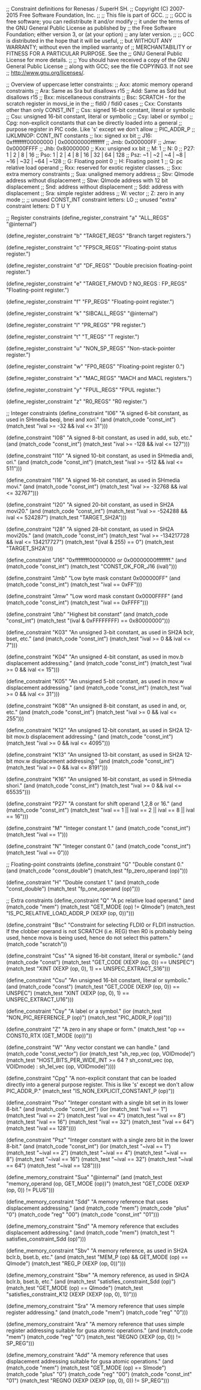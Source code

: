 ;; Constraint definitions for Renesas / SuperH SH.
;; Copyright (C) 2007-2015 Free Software Foundation, Inc.
;;
;; This file is part of GCC.
;;
;; GCC is free software; you can redistribute it and/or modify
;; it under the terms of the GNU General Public License as published by
;; the Free Software Foundation; either version 3, or (at your option)
;; any later version.
;;
;; GCC is distributed in the hope that it will be useful,
;; but WITHOUT ANY WARRANTY; without even the implied warranty of
;; MERCHANTABILITY or FITNESS FOR A PARTICULAR PURPOSE.  See the
;; GNU General Public License for more details.
;;
;; You should have received a copy of the GNU General Public License
;; along with GCC; see the file COPYING3.  If not see
;; <http://www.gnu.org/licenses/>.

;; Overview of uppercase letter constraints:
;; Axx: atomic memory operand constraints
;;  Ara: Same as Sra but disallows r15
;;  Add: Same as Sdd but disallows r15
;; Bxx: miscellaneous constraints
;;  Bsc: SCRATCH - for the scratch register in movsi_ie in the
;;       fldi0 / fldi0 cases
;; Cxx: Constants other than only CONST_INT
;;  Css: signed 16-bit constant, literal or symbolic
;;  Csu: unsigned 16-bit constant, literal or symbolic
;;  Csy: label or symbol
;;  Cpg: non-explicit constants that can be directly loaded into a general
;;       purpose register in PIC code.  Like 's' except we don't allow
;;       PIC_ADDR_P
;; IJKLMNOP: CONT_INT constants
;;  Ixx: signed xx bit
;;  J16: 0xffffffff00000000 | 0x00000000ffffffff
;;  Jmb: 0x000000FF
;;  Jmw: 0x0000FFFF
;;  Jhb: 0x80000000
;;  Kxx: unsigned xx bit
;;  M: 1
;;  N: 0
;;  P27: 1 | 2 | 8 | 16
;;  Pso: 1 | 2 | 4 | 8 | 16 | 32 | 64 | 128
;;  Psz: ~1 | ~2 | ~4 | ~8 | ~16 | ~32 | ~64 | ~128
;; G: Floating point 0
;; H: Floating point 1
;; Q: pc relative load operand
;; Rxx: reserved for exotic register classes.
;; Sxx: extra memory constraints
;;  Sua: unaligned memory address
;;  Sbv: QImode address without displacement
;;  Sbw: QImode address with 12 bit displacement
;;  Snd: address without displacement
;;  Sdd: address with displacement
;;  Sra: simple register address
;; W: vector
;; Z: zero in any mode
;;
;; unused CONST_INT constraint letters: LO
;; unused "extra" constraint letters: D T U Y

;; Register constraints
(define_register_constraint "a" "ALL_REGS"
  "@internal")

(define_register_constraint "b" "TARGET_REGS"
  "Branch target registers.")

(define_register_constraint "c" "FPSCR_REGS"
  "Floating-point status register.")

(define_register_constraint "d" "DF_REGS"
  "Double precision floating-point register.")

(define_register_constraint "e" "TARGET_FMOVD ? NO_REGS : FP_REGS"
  "Floating-point register.")

(define_register_constraint "f" "FP_REGS"
  "Floating-point register.")

(define_register_constraint "k" "SIBCALL_REGS"
  "@internal")

(define_register_constraint "l" "PR_REGS"
  "PR register.")

(define_register_constraint "t" "T_REGS"
  "T register.")

(define_register_constraint "u" "NON_SP_REGS"
  "Non-stack-pointer register.")

(define_register_constraint "w" "FP0_REGS"
  "Floating-point register 0.")

(define_register_constraint "x" "MAC_REGS"
  "MACH and MACL registers.")

(define_register_constraint "y" "FPUL_REGS"
  "FPUL register.")

(define_register_constraint "z" "R0_REGS"
  "R0 register.")

;; Integer constraints
(define_constraint "I06"
  "A signed 6-bit constant, as used in SHmedia beqi, bnei and xori."
  (and (match_code "const_int")
       (match_test "ival >= -32 && ival <= 31")))

(define_constraint "I08"
  "A signed 8-bit constant, as used in add, sub, etc."
  (and (match_code "const_int")
       (match_test "ival >= -128 && ival <= 127")))

(define_constraint "I10"
  "A signed 10-bit constant, as used in SHmedia andi, ori."
  (and (match_code "const_int")
       (match_test "ival >= -512 && ival <= 511")))

(define_constraint "I16"
  "A signed 16-bit constant, as used in SHmedia movi."
  (and (match_code "const_int")
       (match_test "ival >= -32768 && ival <= 32767")))

(define_constraint "I20"
  "A signed 20-bit constant, as used in SH2A movi20."
  (and (match_code "const_int")
       (match_test "ival >= -524288 && ival <= 524287")
       (match_test "TARGET_SH2A")))

(define_constraint "I28"
  "A signed 28-bit constant, as used in SH2A movi20s."
  (and (match_code "const_int")
       (match_test "ival >=  -134217728 && ival <= 134217727")
       (match_test "(ival & 255) == 0")
       (match_test "TARGET_SH2A")))

(define_constraint "J16"
  "0xffffffff00000000 or 0x00000000ffffffff."
  (and (match_code "const_int")
       (match_test "CONST_OK_FOR_J16 (ival)")))

(define_constraint "Jmb"
  "Low byte mask constant 0x000000FF"
  (and (match_code "const_int")
       (match_test "ival == 0xFF")))

(define_constraint "Jmw"
  "Low word mask constant 0x0000FFFF"
  (and (match_code "const_int")
       (match_test "ival == 0xFFFF")))

(define_constraint "Jhb"
  "Highest bit constant"
  (and (match_code "const_int")
       (match_test "(ival & 0xFFFFFFFF) == 0x80000000")))

(define_constraint "K03"
  "An unsigned 3-bit constant, as used in SH2A bclr, bset, etc."
  (and (match_code "const_int")
       (match_test "ival >= 0 && ival <= 7")))

(define_constraint "K04"
  "An unsigned 4-bit constant, as used in mov.b displacement addressing."
  (and (match_code "const_int")
       (match_test "ival >= 0 && ival <= 15")))

(define_constraint "K05"
  "An unsigned 5-bit constant, as used in mov.w displacement addressing."
  (and (match_code "const_int")
       (match_test "ival >= 0 && ival <= 31")))

(define_constraint "K08"
  "An unsigned 8-bit constant, as used in and, or, etc."
  (and (match_code "const_int")
       (match_test "ival >= 0 && ival <= 255")))
 
(define_constraint "K12"
  "An unsigned 12-bit constant, as used in SH2A 12-bit mov.b displacement
   addressing."
  (and (match_code "const_int")
       (match_test "ival >= 0 && ival <= 4095")))

(define_constraint "K13"
  "An unsigned 13-bit constant, as used in SH2A 12-bit mov.w displacement
   addressing."
  (and (match_code "const_int")
       (match_test "ival >= 0 && ival <= 8191")))

(define_constraint "K16"
  "An unsigned 16-bit constant, as used in SHmedia shori."
  (and (match_code "const_int")
       (match_test "ival >= 0 && ival <= 65535")))
 
(define_constraint "P27"
  "A constant for shift operand 1,2,8 or 16."
  (and (match_code "const_int")
       (match_test "ival == 1 || ival == 2 || ival == 8 || ival == 16")))

(define_constraint "M"
  "Integer constant 1."
  (and (match_code "const_int")
       (match_test "ival == 1")))

(define_constraint "N"
  "Integer constant 0."
  (and (match_code "const_int")
       (match_test "ival == 0")))

;; Floating-point constraints
(define_constraint "G"
  "Double constant 0."
  (and (match_code "const_double")
       (match_test "fp_zero_operand (op)")))

(define_constraint "H"
  "Double constant 1."
  (and (match_code "const_double")
       (match_test "fp_one_operand (op)")))

;; Extra constraints
(define_constraint "Q"
  "A pc relative load operand."
  (and (match_code "mem")
       (match_test "GET_MODE (op) != QImode")
       (match_test "IS_PC_RELATIVE_LOAD_ADDR_P (XEXP (op, 0))")))

(define_constraint "Bsc"
  "Constraint for selecting FLDI0 or FLDI1 instruction.  If the clobber
   operand is not SCRATCH (i.e. REG) then R0 is probably being used,
   hence mova is being used, hence do not select this pattern."
  (match_code "scratch"))

(define_constraint "Css"
  "A signed 16-bit constant, literal or symbolic."
  (and (match_code "const")
       (match_test "GET_CODE (XEXP (op, 0)) == UNSPEC")
       (match_test "XINT (XEXP (op, 0), 1) == UNSPEC_EXTRACT_S16")))

(define_constraint "Csu"
  "An unsigned 16-bit constant, literal or symbolic."
  (and (match_code "const")
       (match_test "GET_CODE (XEXP (op, 0)) == UNSPEC")
       (match_test "XINT (XEXP (op, 0), 1) == UNSPEC_EXTRACT_U16")))

(define_constraint "Csy"
  "A label or a symbol."
  (ior (match_test "NON_PIC_REFERENCE_P (op)")
       (match_test "PIC_ADDR_P (op)")))

(define_constraint "Z"
  "A zero in any shape or form."
  (match_test "op == CONST0_RTX (GET_MODE (op))"))

(define_constraint "W"
  "Any vector constant we can handle."
  (and (match_code "const_vector")
       (ior (match_test "sh_rep_vec (op, VOIDmode)")
	    (match_test "HOST_BITS_PER_WIDE_INT >= 64
			 ? sh_const_vec (op, VOIDmode)
			 : sh_1el_vec (op, VOIDmode)"))))

(define_constraint "Cpg"
  "A non-explicit constant that can be loaded directly into a general
   purpose register.  This is like 's' except we don't allow
   PIC_ADDR_P."
  (match_test "IS_NON_EXPLICIT_CONSTANT_P (op)"))

(define_constraint "Pso"
  "Integer constant with a single bit set in its lower 8-bit."
  (and (match_code "const_int")
       (ior (match_test "ival == 1")
	    (match_test "ival == 2")
	    (match_test "ival == 4")
	    (match_test "ival == 8")
	    (match_test "ival == 16")
	    (match_test "ival == 32")
	    (match_test "ival == 64")
	    (match_test "ival == 128"))))

(define_constraint "Psz"
  "Integer constant with a single zero bit in the lower 8-bit."
  (and (match_code "const_int")
       (ior (match_test "~ival == 1")
	    (match_test "~ival == 2")
	    (match_test "~ival == 4")
	    (match_test "~ival == 8")
	    (match_test "~ival == 16")
	    (match_test "~ival == 32")
	    (match_test "~ival == 64")
	    (match_test "~ival == 128"))))

(define_memory_constraint "Sua"
  "@internal"
  (and (match_test "memory_operand (op, GET_MODE (op))")
       (match_test "GET_CODE (XEXP (op, 0)) != PLUS")))

(define_memory_constraint "Sdd"
  "A memory reference that uses displacement addressing."
  (and (match_code "mem")
       (match_code "plus" "0")
       (match_code "reg" "00")
       (match_code "const_int" "01")))

(define_memory_constraint "Snd"
  "A memory reference that excludes displacement addressing."
  (and (match_code "mem")
       (match_test "! satisfies_constraint_Sdd (op)")))

(define_memory_constraint "Sbv"
  "A memory reference, as used in SH2A bclr.b, bset.b, etc."
  (and (match_test "MEM_P (op) && GET_MODE (op) == QImode")
       (match_test "REG_P (XEXP (op, 0))")))

(define_memory_constraint "Sbw"
  "A memory reference, as used in SH2A bclr.b, bset.b, etc."
  (and (match_test "satisfies_constraint_Sdd (op)")
       (match_test "GET_MODE (op) == QImode")
       (match_test "satisfies_constraint_K12 (XEXP (XEXP (op, 0), 1))")))

(define_memory_constraint "Sra"
  "A memory reference that uses simple register addressing."
  (and (match_code "mem")
       (match_code "reg" "0")))

(define_memory_constraint "Ara"
  "A memory reference that uses simple register addressing suitable for
   gusa atomic operations."
  (and (match_code "mem")
       (match_code "reg" "0")
       (match_test "REGNO (XEXP (op, 0)) != SP_REG")))

(define_memory_constraint "Add"
  "A memory reference that uses displacement addressing suitable for
   gusa atomic operations."
  (and (match_code "mem")
       (match_test "GET_MODE (op) == SImode")
       (match_code "plus" "0")
       (match_code "reg" "00")
       (match_code "const_int" "01")
       (match_test "REGNO (XEXP (XEXP (op, 0), 0)) != SP_REG")))
